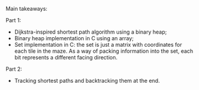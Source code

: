 Main takeaways:

Part 1:
- Dijkstra-inspired shortest path algorithm using a binary heap;
- Binary heap implementation in C using an array;
- Set implementation in C: the set is just a matrix with coordinates for each tile in the maze. As a way of packing information into the set, each bit represents a different facing direction.

Part 2:
- Tracking shortest paths and backtracking them at the end.
